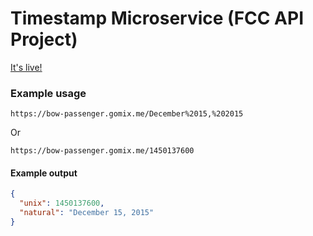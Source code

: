 Timestamp Microservice (FCC API Project)
=========================

[It's live!](https://bow-passenger.gomix.me)

### Example usage

`https://bow-passenger.gomix.me/December%2015,%202015`

Or

`https://bow-passenger.gomix.me/1450137600`

#### Example output

```json
{
  "unix": 1450137600,
  "natural": "December 15, 2015"
}
```
